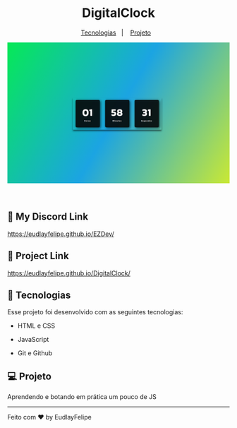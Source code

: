 <h1 align="center">DigitalClock </h1>



<p align="center">
  <a href="#-tecnologias">Tecnologias</a>&nbsp;&nbsp;&nbsp;|&nbsp;&nbsp;&nbsp;
  <a href="#-projeto">Projeto</a>&nbsp;&nbsp;&nbsp;
 
</p>

<p align="center">
  <img alt="License" src="./Assets/Clockimg.PNG">
</p>

<br>

## 🔗 My Discord Link

https://eudlayfelipe.github.io/EZDev/


## 🔗 Project Link

https://eudlayfelipe.github.io/DigitalClock/

## 🚀 Tecnologias

Esse projeto foi desenvolvido com as seguintes tecnologias:

- HTML e CSS

- JavaScript

- Git e Github


## 💻 Projeto

Aprendendo e botando em prática um pouco de JS

---

Feito com ♥ by EudlayFelipe
